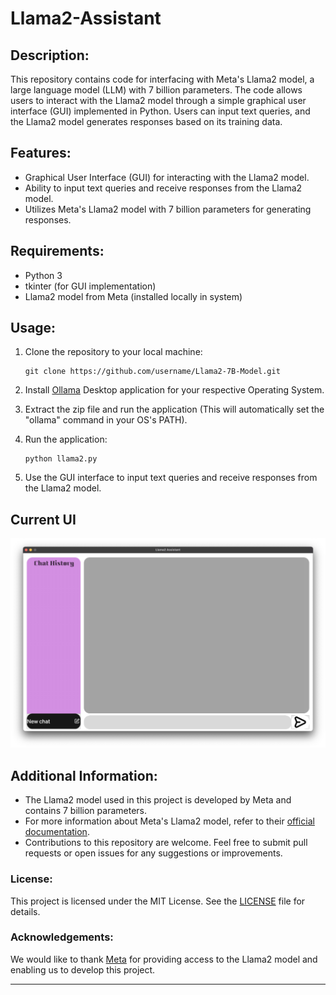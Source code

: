 # Llama2-Assistant

## Description:
This repository contains code for interfacing with Meta's Llama2 model, a large language model (LLM) with 7 billion parameters. The code allows users to interact with the Llama2 model through a simple graphical user interface (GUI) implemented in Python. Users can input text queries, and the Llama2 model generates responses based on its training data.

## Features:
- Graphical User Interface (GUI) for interacting with the Llama2 model.
- Ability to input text queries and receive responses from the Llama2 model.
- Utilizes Meta's Llama2 model with 7 billion parameters for generating responses.

## Requirements:
- Python 3
- tkinter (for GUI implementation)
- Llama2 model from Meta (installed locally in system)

## Usage:
1. Clone the repository to your local machine:
   ```
   git clone https://github.com/username/Llama2-7B-Model.git
   ```

2. Install [Ollama](https://ollama.com/) Desktop application for your respective Operating System.

3. Extract the zip file and run the application (This will automatically set the "ollama" command in your OS's PATH).

4. Run the application:
   ```
   python llama2.py
   ```

5. Use the GUI interface to input text queries and receive responses from the Llama2 model.

## Current UI
![UI](/Images/UI.jpg)

## Additional Information:
- The Llama2 model used in this project is developed by Meta and contains 7 billion parameters.
- For more information about Meta's Llama2 model, refer to their [official documentation](https://llama.meta.com/llama2/).
- Contributions to this repository are welcome. Feel free to submit pull requests or open issues for any suggestions or improvements.

### License:
This project is licensed under the MIT License. See the [LICENSE](LICENSE) file for details.

### Acknowledgements:
We would like to thank [Meta](https://about.meta.com/) for providing access to the Llama2 model and enabling us to develop this project.

-----------------------------------------------------------------------------------------------------------------
